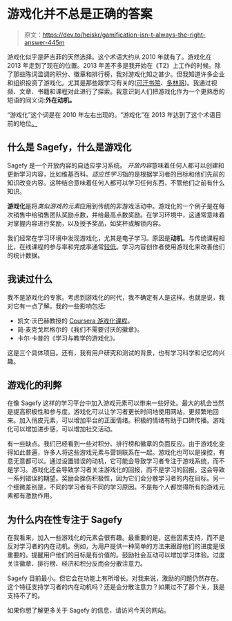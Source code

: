 # 游戏化并不总是正确的答案

> 原文：<https://dev.to/heiskr/gamification-isn-t-always-the-right-answer-445m>

游戏化似乎是萨吉菲的天然选择。这个术语大约从 2010 年就有了。游戏化在 2013 年走到了现在的位置。2013 年差不多是我开始在《T2》上工作的时候。除了那些陈词滥调的积分、徽章和排行榜，我对游戏化知之甚少。但我知道许多企业和组织投资了游戏化。尤其是那些跟学习有关的([可汗书院](https://www.khanacademy.org/)、[多林哥](https://www.duolingo.com/))。我通过视频、文章、书籍和课程对此进行了探索。我意识到人们把游戏化作为一个更熟悉的短语的同义词:**外在动机。**

“游戏化”这个词是在 2010 年左右出现的。“游戏化”在 2013 年达到了这个术语目前的地位[。](https://www.google.com/trends/explore?date=all&q=gamification)

## 什么是 Sagefy，什么是游戏化

Sagefy 是一个开放内容的自适应学习系统。 *开放内容*意味着任何人都可以创建和更新学习内容，比如维基百科。*适应性学习*指的是根据学习者的目标和他们先前的知识改变内容。这种结合意味着任何人都可以学习任何东西，不管他们之前有什么知识。

**游戏化**是将*类似游戏的元素*应用到传统的非游戏活动中。游戏化的一个例子是在每次销售中给销售团队奖励点数，并给最高点数奖励。在学习环境中，这通常意味着对掌握内容进行奖励，以及授予奖品，如奖杯或解锁内容。

我们经常在学习环境中发现游戏化，尤其是电子学习。原因是**动机**。与传统课程相比，在线课程的参与率和完成率通常[较低](http://www.katyjordan.com/MOOCproject.html)。学习内容创作者使用游戏化来改善他们的统计数据。

## 我读过什么

我不是游戏化的专家。考虑到游戏化的时代，我不确定有人是这样。也就是说，我对它有一点了解。我的一些影响包括:

*   凯文·沃巴赫教授的 [Coursera 游戏化课程](https://www.coursera.org/learn/gamification)。
*   简·麦克戈尼格尔的《我们不需要讨厌的徽章》。
*   卡尔·卡普的《学习与教学的游戏化》。

这是三个具体项目。还有，我有用户研究和测试的背景，也有学习科学和记忆的兴趣。

## 游戏化的利弊

在像 Sagefy 这样的学习平台中加入游戏元素可以带来一些好处。最大的机会当然是提高积极性和参与度。游戏化可以让学习者更长时间地使用网站，更频繁地回来。加入俏皮元素，可以增加平台的正面情绪。积极的情绪有助于口碑传播。游戏化可以增加进步感，可以增加社交活动。

有一些缺点。我们已经看到一些对积分、排行榜和徽章的负面反应。由于游戏化变得如此普遍，许多人将这些游戏元素与营销联系在一起。游戏化也可以是操控，有意无意都可以。通过设置错误的动机，它可能会导致学习者专注于游戏系统，而不是学习。游戏化还会导致学习者关注游戏化的回报，而不是学习的回报。这会导致一系列错误的期望。奖励会挫伤积极性，因为它们会分散学习者的内在目标。另一个细微差别是，不同的学习者有不同的学习原因。不是每个人都觉得所有的游戏元素都有激励作用。

## 为什么内在性专注于 Sagefy

在我看来，加入一些游戏化的元素会很有趣。最重要的是，这些因素支持，而不是反对学习者的内在动机。例如，为用户提供一种简单的方法来跟踪他们的进度是很重要的。提醒用户他们的目标是有价值的。鼓励社会互动可以增加学习体验。过度关注徽章、排行榜、经济和积分反而会分散注意力。

Sagefy 目前最小。但它会在功能上有所增长。对我来说，激励的问题仍然存在。这个特征支持学习者的内在动机吗？还是会分散注意力？如果过不了那个关，我是支持不了的。

如果你想了解更多关于 Sagefy 的信息，请访问今天的网站。